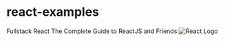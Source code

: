 # react-examples
Fullstack React
The Complete Guide to ReactJS and Friends
<img src="https://www.vectorlogo.zone/logos/reactjs/reactjs-ar21.svg" alt="React Logo"/>
